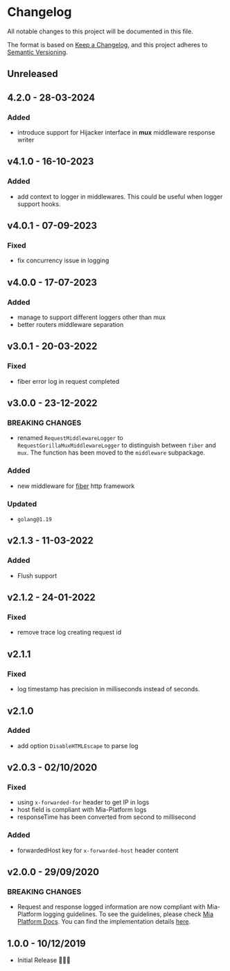 # Changelog

All notable changes to this project will be documented in this file.

The format is based on [Keep a Changelog](https://keepachangelog.com/en/1.0.0/),
and this project adheres to [Semantic Versioning](https://semver.org/spec/v2.0.0.html).

## Unreleased

## 4.2.0 - 28-03-2024

### Added

- introduce support for Hijacker interface in **mux** middleware response writer

## v4.1.0 - 16-10-2023

### Added

- add context to logger in middlewares. This could be useful when logger support hooks.

## v4.0.1 - 07-09-2023

### Fixed

- fix concurrency issue in logging

## v4.0.0 - 17-07-2023

### Added

- manage to support different loggers other than mux
- better routers middleware separation

## v3.0.1 - 20-03-2022

### Fixed

- fiber error log in request completed

## v3.0.0 - 23-12-2022

### BREAKING CHANGES

- renamed `RequestMiddlewareLogger` to `RequestGorillaMuxMiddlewareLogger` to distinguish between `fiber` and `mux`. The function has been moved to the `middleware` subpackage.

### Added

- new middleware for [fiber](https://github.com/gofiber/fiber) http framework

### Updated

- `golang@1.19`

## v2.1.3 - 11-03-2022

### Added

- Flush support

## v2.1.2 - 24-01-2022

### Fixed

- remove trace log creating request id

## v2.1.1

### Fixed

- log timestamp has precision in milliseconds instead of seconds.

## v2.1.0

### Added

- add option `DisableHTMLEscape` to parse log

## v2.0.3 - 02/10/2020

### Fixed
- using `x-forwarded-for` header to get IP in logs
- host field is compliant with Mia-Platform logs
- responseTime has been converted from second to millisecond

### Added

- forwardedHost key for `x-forwarded-host` header content

## v2.0.0 - 29/09/2020

### BREAKING CHANGES

- Request and response logged information are now compliant with Mia-Platform logging guidelines. To see the guidelines, please check [Mia Platform Docs](https://docs.mia-platform.eu/docs/development_suite/monitoring-dashboard/dev_ops_guide/log). You can find the implementation details [here](https://github.com/mia-platform/glogger/blob/master/logmiddleware.go).

## 1.0.0 - 10/12/2019

- Initial Release 🎉🎉🎉
